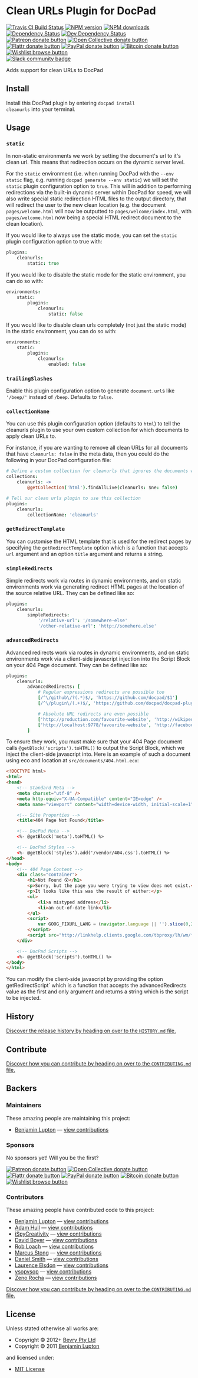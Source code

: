 <!-- TITLE/ -->

<h1>Clean URLs Plugin for DocPad</h1>

<!-- /TITLE -->


<!-- BADGES/ -->

<span class="badge-travisci"><a href="http://travis-ci.org/docpad/docpad-plugin-cleanurls" title="Check this project's build status on TravisCI"><img src="https://img.shields.io/travis/docpad/docpad-plugin-cleanurls/master.svg" alt="Travis CI Build Status" /></a></span>
<span class="badge-npmversion"><a href="https://npmjs.org/package/docpad-plugin-cleanurls" title="View this project on NPM"><img src="https://img.shields.io/npm/v/docpad-plugin-cleanurls.svg" alt="NPM version" /></a></span>
<span class="badge-npmdownloads"><a href="https://npmjs.org/package/docpad-plugin-cleanurls" title="View this project on NPM"><img src="https://img.shields.io/npm/dm/docpad-plugin-cleanurls.svg" alt="NPM downloads" /></a></span>
<span class="badge-daviddm"><a href="https://david-dm.org/docpad/docpad-plugin-cleanurls" title="View the status of this project's dependencies on DavidDM"><img src="https://img.shields.io/david/docpad/docpad-plugin-cleanurls.svg" alt="Dependency Status" /></a></span>
<span class="badge-daviddmdev"><a href="https://david-dm.org/docpad/docpad-plugin-cleanurls#info=devDependencies" title="View the status of this project's development dependencies on DavidDM"><img src="https://img.shields.io/david/dev/docpad/docpad-plugin-cleanurls.svg" alt="Dev Dependency Status" /></a></span>
<br class="badge-separator" />
<span class="badge-patreon"><a href="https://patreon.com/bevry" title="Donate to this project using Patreon"><img src="https://img.shields.io/badge/patreon-donate-yellow.svg" alt="Patreon donate button" /></a></span>
<span class="badge-opencollective"><a href="https://opencollective.com/bevry" title="Donate to this project using Open Collective"><img src="https://img.shields.io/badge/open%20collective-donate-yellow.svg" alt="Open Collective donate button" /></a></span>
<span class="badge-flattr"><a href="https://flattr.com/profile/balupton" title="Donate to this project using Flattr"><img src="https://img.shields.io/badge/flattr-donate-yellow.svg" alt="Flattr donate button" /></a></span>
<span class="badge-paypal"><a href="https://bevry.me/paypal" title="Donate to this project using Paypal"><img src="https://img.shields.io/badge/paypal-donate-yellow.svg" alt="PayPal donate button" /></a></span>
<span class="badge-bitcoin"><a href="https://bevry.me/bitcoin" title="Donate once-off to this project using Bitcoin"><img src="https://img.shields.io/badge/bitcoin-donate-yellow.svg" alt="Bitcoin donate button" /></a></span>
<span class="badge-wishlist"><a href="https://bevry.me/wishlist" title="Buy an item on our wishlist for us"><img src="https://img.shields.io/badge/wishlist-donate-yellow.svg" alt="Wishlist browse button" /></a></span>
<br class="badge-separator" />
<span class="badge-slackin"><a href="https://slack.bevry.me" title="Join this project's slack community"><img src="https://slack.bevry.me/badge.svg" alt="Slack community badge" /></a></span>

<!-- /BADGES -->


<!-- DESCRIPTION/ -->

Adds support for clean URLs to DocPad

<!-- /DESCRIPTION -->


<!-- INSTALL/ -->

<h2>Install</h2>

Install this DocPad plugin by entering <code>docpad install cleanurls</code> into your terminal.

<!-- /INSTALL -->


## Usage


### `static`

In non-static environments we work by setting the document's url to it's clean url. This means that redirection occurs on the dynamic server level.

For the `static` environment (i.e. when running DocPad with the `--env static` flag, e.g. running `docpad generate --env static`) we will set the `static` plugin configuration option to `true`. This will in addition to performing redirections via the built-in dynamic server within DocPad for speed, we will also write special static redirection HTML files to the output directory, that will redirect the user to the new clean location (e.g. the document `pages/welcome.html` will now be outputted to `pages/welcome/index.html`, with `pages/welcome.html` now being a special HTML redirect document to the clean location).

If you would like to always use the static mode, you can set the `static` plugin configuration option to true with:

``` coffee
plugins:
	cleanurls:
		static: true
```

If you would like to disable the static mode for the static environment, you can do so with:

``` coffee
environments:
	static:
		plugins:
			cleanurls:
				static: false
```

If you would like to disable clean urls completely (not just the static mode) in the static environment, you can do so with:


``` coffee
environments:
	static:
		plugins:
			cleanurls:
				enabled: false
```


### `trailingSlashes`
Enable this plugin configuration option to generate `document.url`s like `'/beep/'` instead of `/beep`.  Defaults to `false`.


### `collectionName`
You can use this plugin configuration option (defaults to `html`) to tell the cleanurls plugin to use your own custom collection for which documents to apply clean URLs to.

For instance, if you are wanting to remove all clean URLs for all documents that have `cleanurls: false` in the meta data, then you could do the following in your DocPad configuration file:

``` coffee
# Define a custom collection for cleanurls that ignores the documents we don't want
collections:
	cleanurls: ->
		@getCollection('html').findAllLive(cleanurls: $ne: false)

# Tell our clean urls plugin to use this collection
plugins:
	cleanurls:
		collectionName: 'cleanurls'
```


### `getRedirectTemplate`

You can customise the HTML template that is used for the redirect pages by specifying the `getRedirectTemplate` option which is a function that accepts `url` argument and an option `title` argument and returns a string.


### `simpleRedirects`

Simple redirects work via routes in dynamic environments, and on static environments work via generating redirect HTML pages at the location of the source relative URL. They can be defined like so:

``` coffee
plugins:
	cleanurls:
		simpleRedirects:
			'/relative-url': '/somewhere-else'
			'/other-relative-url': 'http://somehere.else'
```

### `advancedRedirects`

Advanced redirects work via routes in dynamic environments, and on static environments work via a client-side javascript injection into the Script Block on your 404 Page document. They can be defined like so:

``` coffee
plugins:
	cleanurls:
		advancedRedirects: [
			# Regular expressions redirects are possible too
			[/^\/github\/?(.*)$/, 'https://github.com/docpad/$1']
			[/^\/plugin\/(.+)$/, 'https://github.com/docpad/docpad-plugin-$1']

			# Absolute URL redirects are even possible
			['http://production.com/favourite-website', 'http://wikipedia.org']
			['http://localhost:9778/favourite-website', 'http://facebook.com']
		]
```

To ensure they work, you must make sure that your 404 Page document calls  `@getBlock('scripts').toHTML()` to output the Script Block, which we inject the client-side javascript into. Here is an example of such a document using eco and location at `src/documents/404.html.eco`:

``` html
<!DOCTYPE html>
<html>
<head>
	<!-- Standard Meta -->
	<meta charset="utf-8" />
	<meta http-equiv="X-UA-Compatible" content="IE=edge" />
	<meta name="viewport" content="width=device-width, initial-scale=1">

	<!-- Site Properties -->
	<title>404 Page Not Found</title>

	<!-- DocPad Meta -->
	<%- @getBlock('meta').toHTML() %>

	<!-- DocPad Styles -->
	<%- @getBlock('styles').add('/vendor/404.css').toHTML() %>
</head>
<body>
	<!-- 404 Page Content -->
	<div class="container">
	    <h1>Not Found 😲</h1>
	    <p>Sorry, but the page you were trying to view does not exist.</p>
	    <p>It looks like this was the result of either:</p>
	    <ul>
	        <li>a mistyped address</li>
	        <li>an out-of-date link</li>
	    </ul>
	    <script>
	        var GOOG_FIXURL_LANG = (navigator.language || '').slice(0,2),GOOG_FIXURL_SITE = location.host;
	    </script>
	    <script src="http://linkhelp.clients.google.com/tbproxy/lh/wm/fixurl.js"></script>
	</div>

	<!-- DocPad Scripts -->
	<%- @getBlock('scripts').toHTML() %>
</body>
</html>
```

You can modify the client-side javascript by providing the option getRedirectScript` which is a function that accepts the advancedRedirects value as the first and only argument and returns a string which is the script to be injected.



<!-- HISTORY/ -->

<h2>History</h2>

<a href="https://github.com/docpad/docpad-plugin-cleanurls/blob/master/HISTORY.md#files">Discover the release history by heading on over to the <code>HISTORY.md</code> file.</a>

<!-- /HISTORY -->


<!-- CONTRIBUTE/ -->

<h2>Contribute</h2>

<a href="https://github.com/docpad/docpad-plugin-cleanurls/blob/master/CONTRIBUTING.md#files">Discover how you can contribute by heading on over to the <code>CONTRIBUTING.md</code> file.</a>

<!-- /CONTRIBUTE -->


<!-- BACKERS/ -->

<h2>Backers</h2>

<h3>Maintainers</h3>

These amazing people are maintaining this project:

<ul><li><a href="http://balupton.com">Benjamin Lupton</a> — <a href="https://github.com/docpad/docpad-plugin-cleanurls/commits?author=balupton" title="View the GitHub contributions of Benjamin Lupton on repository docpad/docpad-plugin-cleanurls">view contributions</a></li></ul>

<h3>Sponsors</h3>

No sponsors yet! Will you be the first?

<span class="badge-patreon"><a href="https://patreon.com/bevry" title="Donate to this project using Patreon"><img src="https://img.shields.io/badge/patreon-donate-yellow.svg" alt="Patreon donate button" /></a></span>
<span class="badge-opencollective"><a href="https://opencollective.com/bevry" title="Donate to this project using Open Collective"><img src="https://img.shields.io/badge/open%20collective-donate-yellow.svg" alt="Open Collective donate button" /></a></span>
<span class="badge-flattr"><a href="https://flattr.com/profile/balupton" title="Donate to this project using Flattr"><img src="https://img.shields.io/badge/flattr-donate-yellow.svg" alt="Flattr donate button" /></a></span>
<span class="badge-paypal"><a href="https://bevry.me/paypal" title="Donate to this project using Paypal"><img src="https://img.shields.io/badge/paypal-donate-yellow.svg" alt="PayPal donate button" /></a></span>
<span class="badge-bitcoin"><a href="https://bevry.me/bitcoin" title="Donate once-off to this project using Bitcoin"><img src="https://img.shields.io/badge/bitcoin-donate-yellow.svg" alt="Bitcoin donate button" /></a></span>
<span class="badge-wishlist"><a href="https://bevry.me/wishlist" title="Buy an item on our wishlist for us"><img src="https://img.shields.io/badge/wishlist-donate-yellow.svg" alt="Wishlist browse button" /></a></span>

<h3>Contributors</h3>

These amazing people have contributed code to this project:

<ul><li><a href="http://balupton.com">Benjamin Lupton</a> — <a href="https://github.com/docpad/docpad-plugin-cleanurls/commits?author=balupton" title="View the GitHub contributions of Benjamin Lupton on repository docpad/docpad-plugin-cleanurls">view contributions</a></li>
<li><a href="hurrymaplelad.com">Adam Hull</a> — <a href="https://github.com/docpad/docpad-plugin-cleanurls/commits?author=hurrymaplelad" title="View the GitHub contributions of Adam Hull on repository docpad/docpad-plugin-cleanurls">view contributions</a></li>
<li><a href="https://github.com/iSpyCreativity">iSpyCreativity</a> — <a href="https://github.com/docpad/docpad-plugin-cleanurls/commits?author=iSpyCreativity" title="View the GitHub contributions of iSpyCreativity on repository docpad/docpad-plugin-cleanurls">view contributions</a></li>
<li><a href="http://misterdai.yougeezer.co.uk/">David Boyer</a> — <a href="https://github.com/docpad/docpad-plugin-cleanurls/commits?author=misterdai" title="View the GitHub contributions of David Boyer on repository docpad/docpad-plugin-cleanurls">view contributions</a></li>
<li><a href="http://robloach.net">Rob Loach</a> — <a href="https://github.com/docpad/docpad-plugin-cleanurls/commits?author=RobLoach" title="View the GitHub contributions of Rob Loach on repository docpad/docpad-plugin-cleanurls">view contributions</a></li>
<li><a href="http://circleci.com">Marcus Stong</a> — <a href="https://github.com/docpad/docpad-plugin-cleanurls/commits?author=stongo" title="View the GitHub contributions of Marcus Stong on repository docpad/docpad-plugin-cleanurls">view contributions</a></li>
<li><a href="http://www.stormpoopersmith.com">Daniel Smith</a> — <a href="https://github.com/docpad/docpad-plugin-cleanurls/commits?author=StormPooper" title="View the GitHub contributions of Daniel Smith on repository docpad/docpad-plugin-cleanurls">view contributions</a></li>
<li><a href="http://studiole.uk">Laurence Elsdon</a> — <a href="https://github.com/docpad/docpad-plugin-cleanurls/commits?author=StudioLE" title="View the GitHub contributions of Laurence Elsdon on repository docpad/docpad-plugin-cleanurls">view contributions</a></li>
<li><a href="https://github.com/vsopvsop">vsopvsop</a> — <a href="https://github.com/docpad/docpad-plugin-cleanurls/commits?author=vsopvsop" title="View the GitHub contributions of vsopvsop on repository docpad/docpad-plugin-cleanurls">view contributions</a></li>
<li><a href="http://zenorocha.com">Zeno Rocha</a> — <a href="https://github.com/docpad/docpad-plugin-cleanurls/commits?author=zenorocha" title="View the GitHub contributions of Zeno Rocha on repository docpad/docpad-plugin-cleanurls">view contributions</a></li></ul>

<a href="https://github.com/docpad/docpad-plugin-cleanurls/blob/master/CONTRIBUTING.md#files">Discover how you can contribute by heading on over to the <code>CONTRIBUTING.md</code> file.</a>

<!-- /BACKERS -->


<!-- LICENSE/ -->

<h2>License</h2>

Unless stated otherwise all works are:

<ul><li>Copyright &copy; 2012+ <a href="http://bevry.me">Bevry Pty Ltd</a></li>
<li>Copyright &copy; 2011 <a href="http://balupton.com">Benjamin Lupton</a></li></ul>

and licensed under:

<ul><li><a href="http://spdx.org/licenses/MIT.html">MIT License</a></li></ul>

<!-- /LICENSE -->
